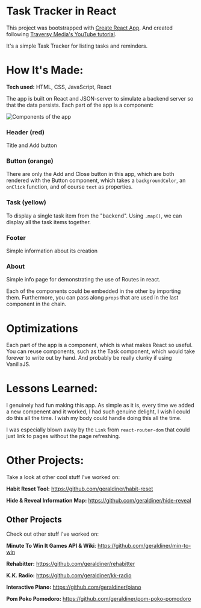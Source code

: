 # Task Tracker in React
This project was bootstrapped with [Create React App](https://github.com/facebook/create-react-app). 
And created following [Traversy Media's YouTube tutorial](https://www.youtube.com/watch?v=w7ejDZ8SWv8).

It's a simple Task Tracker for listing tasks and reminders.
 
# How It's Made:
**Tech used:** HTML, CSS, JavaScript, React

The app is built on React and JSON-server to simulate a backend server so that the data persists. Each part of the app is a component:

![Components of the app](https://i.imgur.com/UvWCVbT.png)

### Header (red)
Title and Add button

### Button (orange)
There are only the Add and Close button in this app, which are both rendered with the Button component, which takes a `backgroundColor`, an `onClick` function, and of course `text` as properties. 

### Task (yellow)
To display a single task item from the "backend". Using `.map()`, we can display all the task items together.

### Footer
Simple information about its creation

### About 
Simple info page for demonstrating the use of Routes in react.
 
Each of the components could be embedded in the other by importing them. Furthermore, you can pass along `props` that are used in the last component in the chain.
 
# Optimizations
Each part of the app is a component, which is what makes React so useful. You can reuse components, such as the Task component, which would take forever to write out by hand. And probably be really clunky if using VanillaJS.
 
# Lessons Learned:
I genuinely had fun making this app. As simple as it is, every time we added a new compenent and it worked, I had such genuine delight, I wish I could do this all the time. I wish my body could handle doing this all the time. 

I was especially blown away by the `Link` from `react-router-dom` that could just link to pages without the page refreshing.
 
# Other Projects:
Take a look at other cool stuff I've worked on:
 
**Habit Reset Tool:** <a href='https://github.com/geraldiner/habit-reset' target='_blank'>https://github.com/geraldiner/habit-reset</a>
 
**Hide & Reveal Information Map:** <a href='https://github.com/geraldiner/hide-reveal' target='_blank'>https://github.com/geraldiner/hide-reveal</a>
## Other Projects

Check out other stuff I've worked on:

**Minute To Win It Games API & Wiki**: https://github.com/geraldiner/min-to-win

**Rehabitter:** https://github.com/geraldiner/rehabitter

**K.K. Radio:** https://github.com/geraldiner/kk-radio

**Interactive Piano:** https://github.com/geraldiner/piano

**Pom Poko Pomodoro:** https://github.com/geraldiner/pom-poko-pomodoro
